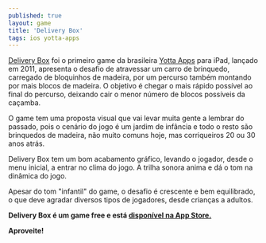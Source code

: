```yaml
---
published: true
layout: game
title: 'Delivery Box'
tags: ios yotta-apps
---
```

<a href="http://www.yottaapps.com.br/aplicativos/delivery-box/" target="_blank">Delivery Box</a>
 foi o primeiro game da brasileira <a href="http://www.yottaapps.com.br">Yotta Apps</a>
 para iPad, lançado em 2011, apresenta o desafio de atravessar um carro de brinquedo, carregado de bloquinhos de madeira, por um percurso também montando por mais blocos de madeira. O objetivo é chegar o mais rápido possível ao final do percurso, deixando cair o menor número de blocos possíveis da caçamba.

O game tem uma proposta visual que vai levar muita gente a lembrar do passado, pois o cenário do jogo é um jardim de infância e todo o resto são brinquedos de madeira, não muito comuns hoje, mas corriqueiros 20 ou 30 anos atrás.




Delivery Box tem um bom acabamento gráfico, levando o jogador, desde o menu inicial, a entrar no clima do jogo. A trilha sonora anima e dá o tom na dinâmica do jogo.




Apesar do tom "infantil" do game, o desafio é crescente e bem equilibrado, o que deve agradar diversos tipos de jogadores, desde crianças a adultos.




<strong> Delivery Box é um game free e está <a href="http://itunes.apple.com/us/app/delivery-box/id478380302?mt=8" target="_blank">disponível na App Store. </a>

Aproveite!</strong>





